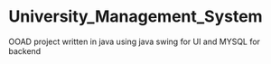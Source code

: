 # University_Management_System
OOAD project written in java using java swing for UI and MYSQL for backend
